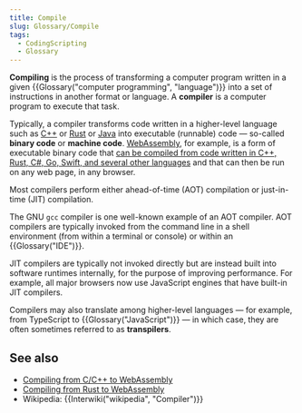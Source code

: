 ```yaml
---
title: Compile
slug: Glossary/Compile
tags:
  - CodingScripting
  - Glossary
---
```

<p><strong>Compiling</strong> is the process of transforming a computer program written in a given {{Glossary("computer programming", "language")}} into a set of instructions in another format or language. A <strong>compiler</strong> is a computer program to execute that task.</p>

<p>Typically, a compiler transforms code written in a higher-level language such as <a href="https://en.wikipedia.org/wiki/C++">C++</a> or <a href="https://en.wikipedia.org/wiki/Rust_(programming_language)">Rust</a> or <a href="https://en.wikipedia.org/wiki/Java_(programming_language)">Java</a> into executable (runnable) code — so-called <strong>binary code</strong> or <strong>machine code</strong>. <a href="/en-US/docs/WebAssembly">WebAssembly</a>, for example, is a form of executable binary code that <a href="https://webassembly.org/getting-started/developers-guide/">can be compiled from code written in C++, Rust, C#, Go, Swift, and several other languages</a> and that can then be run on any web page, in any browser.</p>

<p>Most compilers perform either ahead-of-time (AOT) compilation or just-in-time (JIT) compilation.</p>

<p>The GNU <code>gcc</code> compiler is one well-known example of an AOT compiler. AOT compilers are typically invoked from the command line in a shell environment (from within a terminal or console) or within an {{Glossary("IDE")}}.</p>

<p>JIT compilers are typically not invoked directly but are instead built into software runtimes internally, for the purpose of improving performance. For example, all major browsers now use JavaScript engines that have built-in JIT compilers.</p>

<p>Compilers may also translate among higher-level languages — for example, from TypeScript to {{Glossary("JavaScript")}} — in which case, they are often sometimes referred to as <strong>transpilers</strong>.</p>

<h2 id="see_also">See also</h2>

<ul>
  <li><a href="/en-US/docs/WebAssembly/C_to_wasm">Compiling from C/C++ to WebAssembly</a></li>
  <li><a href="/en-US/docs/WebAssembly/Rust_to_wasm">Compiling from Rust to WebAssembly</a></li>
  <li>Wikipedia: {{Interwiki("wikipedia", "Compiler")}}</li>
</ul>
